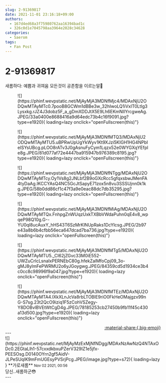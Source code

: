 ```yaml
---
slug: 2-91369817
date: 2021-11-01 23:16:18+09:00
authors:
  - 167d4ed68a3f75980762aa16394bad1c
  - 326c0d1e7045798aa3964e2028c34628
categories:
  - Saerom
tags:
  - Fan Post
---
```


# 2-91369817

<div class="post-container" markdown="1">
<div class="content-container md-sidebar__scrollwrap" markdown="1">

새롬하다: 예쁨과 귀여움 모든것이 공존함을 이르는말💖
<figure markdown="1">
![](https://phinf.wevpstatic.net/MjAyMjA3MDNfMjc4/MDAxNjU2ODQwMTAyMTc0.7pooB8GCWm1dBBe3w_32hIwoLQ1iVxIT0LtIg3Lysxkg.rJZ4J3dobz5F_a_gDmXDDJtX5E9Lh6EKmNIIYrcgweAg.JPEG/33a0400e8688416a9d64edc73b4c16f9091.jpg?type=e1920){ loading=lazy onclick="openFullscreen(this)"}
</figure>

<figure markdown="1">
![](https://phinf.wevpstatic.net/MjAyMjA3MDNfMTQ3/MDAxNjU2ODQwMTAyMTU5.uBPRwUpUgYkWyv1Kt9XJzi5KIGH1HG4NPbIeISYsUBcg.pLOO8rATv3J0gAsnuFyCym1Lqzx52e0WYGXqYEfple8g.JPEG/81d077af72e4447ba915947b976389c8195.jpg?type=e1920){ loading=lazy onclick="openFullscreen(this)"}
</figure>

<figure markdown="1">
![](https://phinf.wevpstatic.net/MjAyMjA3MDNfNTgg/MDAxNjU2ODQwMTAyMTcy.Oy1Vs8g2JNLbf2B9oGXcRcc5gfqxsbwJMenFA4tyDaAg.IKCCYAsQ4NC5GcJtSapyE71zox5n8vu3SSSUjnn0k1kg.JPEG/58b0dd86cf1c47f3a9e0eac88dc7db35295.jpg?type=e1920){ loading=lazy onclick="openFullscreen(this)"}
</figure>

<figure markdown="1">
![](https://phinf.wevpstatic.net/MjAyMjA3MDNfMiAg/MDAxNjU2ODQwMTAyMTQx.FnhpgZnWUqzUxkTXBbVWdaPuhn0qE4v8_wpqeP98Q10g.G--YU0ql8ucAuxY_hHS43T6SzMrKlNUpRaks1DcYlcsg.JPEG/2b97e43a8b6b4cfbb56eca647dcad7ba736.jpg?type=e1920){ loading=lazy onclick="openFullscreen(this)"}
</figure>

<figure markdown="1">
![](https://phinf.wevpstatic.net/MjAyMjA3MDNfMTg5/MDAxNjU2ODQwMTAyMTU5._CI62jZGvc33M0iE552-UWZuCrlcLsnaIxPERNEbC80g.hfekZalMfoCpj09_3o-gMJ8ylmFePWRMU2o6yJGoygwg.JPEG/84359cd5d1934ce3b4c0cc8c98996f9a047.jpg?type=e1920){ loading=lazy onclick="openFullscreen(this)"}
</figure>

<figure markdown="1">
![](https://phinf.wevpstatic.net/MjAyMjA3MDNfMTEz/MDAxNjU2ODQwMTAyMTA4.IXkXLnJcVa8rbLTOBlE9riO0FkHeOMajgzx99nG-S7sg.23t2QcO9iziq1F5zCohVSZegy-Y8DOBvlBVEtWtCgD4g.JPEG/78185253cb27450b9fb11f45c430a13d500.jpg?type=e1920){ loading=lazy onclick="openFullscreen(this)"}
</figure>


</div>
</div>

<div style="text-align: right;" markdown="1">
<a href="https://weverse.io/fromis9/fanpost/2-91369817" style="text-align: right;">:material-share:{.big-emoji}</a>
</div>
---

<div class="comments-container md-sidebar__scrollwrap" markdown="1">
<div class="comment" markdown="1">
<div class='id-container' markdown="1">
![](https://phinf.wevpstatic.net/MjAyMzExMjNfNDgg/MDAxNzAwNzQ4NTAxODc0.2EGtaLlh1-57cxxdkbxuPZerV329IZ1e5jfx-PEESOsg.D0140OYrn2gf5AidV-JLPeSUqIK9mFmUGEsyPVSrjPcg.JPEG/image.jpg?type=s72){ loading=lazy }
**<span class="artist">가로새롬</span>** <small>Nov 02 2021, 00:56</small><br>
</div>
<div class='comment-body' markdown="1">
당신..새롬하군😳
</div>
</div>
</div>
---
